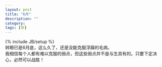 ```yaml
---
layout: post
title: "6月"
description: ""
category: 
tags: [杂]
---
```

{% include JB/setup %}  
   转眼已是6月底，这么久了，还是没能克服浮躁的毛病。  
  我相信每个人都有难以克服的弱点，但这些弱点并不是与生具有的。只要下定决心，必然可以战胜！  
  